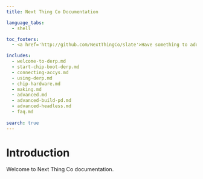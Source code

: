 ```yaml
---
title: Next Thing Co Documentation

language_tabs:
  - shell

toc_footers:
  - <a href='http://github.com/NextThingCo/slate'>Have something to add or change? Visit our GitHub!</a>

includes:
  - welcome-to-derp.md
  - start-chip-boot-derp.md
  - connecting-accys.md
  - using-derp.md
  - chip-hardware.md
  - making.md
  - advanced.md
  - advanced-build-pd.md
  - advanced-headless.md
  - faq.md
  
search: true
---
```


# Introduction
Welcome to Next Thing Co documentation.
